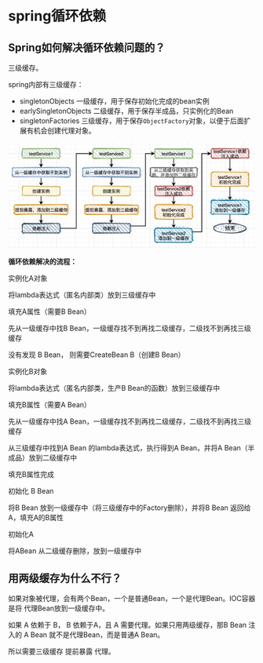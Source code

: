 # spring循环依赖

## Spring如何解决循环依赖问题的？

三级缓存。

spring内部有三级缓存：

- singletonObjects 一级缓存，用于保存初始化完成的bean实例
- earlySingletonObjects 二级缓存，用于保存半成品，只实例化的Bean
- singletonFactories 三级缓存，用于保存`ObjectFactory`对象，以便于后面扩展有机会创建代理对象。



![001](img\001.jpg)



**循环依赖解决的流程：**

实例化A对象

将lambda表达式（匿名内部类）放到三级缓存中

填充A属性（需要B Bean）

先从一级缓存中找B Bean，一级缓存找不到再找二级缓存，二级找不到再找三级缓存

没有发现 B Bean， 则需要CreateBean B（创建B Bean）

实例化B对象

将lambda表达式（匿名内部类，生产B Bean的函数）放到三级缓存中

填充B属性（需要A Bean）

先从一级缓存中找A Bean，一级缓存找不到再找二级缓存，二级找不到再找三级缓存

从三级缓存中找到A Bean 的lambda表达式，执行得到A Bean，并将A Bean（半成品）放到二级缓存中

填充B属性完成

初始化 B Bean

将B Bean 放到一级缓存中（将三级缓存中的Factory删除），并将B Bean 返回给 A，填充A的B属性

初始化A

将ABean 从二级缓存删除，放到一级缓存中



## 用两级缓存为什么不行？

如果对象被代理，会有两个Bean，一个是普通Bean，一个是代理Bean。IOC容器是将 代理Bean放到一级缓存中。

如果 A 依赖于 B， B 依赖于A，且 A 需要代理。如果只用两级缓存，那B Bean 注入的 A Bean 就不是代理Bean，而是普通A Bean。

所以需要三级缓存 提前暴露 代理。


























